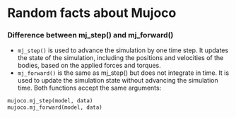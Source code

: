 # Random facts about Mujoco

### Difference between mj_step() and mj_forward()

- `mj_step()` is used to advance the simulation by one time step. It updates the state of the simulation, including the positions and velocities of the bodies, based on the applied forces and torques.
- `mj_forward()` is the same as mj_step() but does not integrate in time. It is used to update the simulation state without advancing the simulation time. 
Both functions accept the same arguments:
```python
mujoco.mj_step(model, data)
mujoco.mj_forward(model, data)
```
### 
